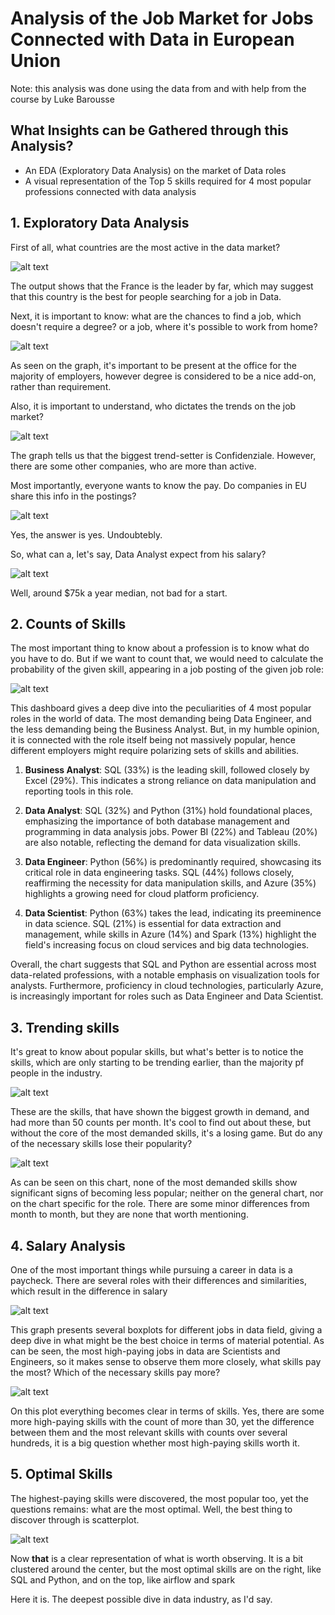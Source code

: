 # Analysis of the Job Market for Jobs Connected with Data in European Union

Note: this analysis was done using the data from and with help from the course by Luke Barousse

## What Insights can be Gathered through this Analysis?
- An EDA (Exploratory Data Analysis) on the market of Data roles
- A visual representation of the Top 5 skills required for 4 most popular professions connected with data analysis


## 1. Exploratory Data Analysis
First of all, what countries are the most active in the data market?

![alt text](<../The Graph Pictures/Countries_Sorted_by_Job_count.png>)

The output shows that the France is the leader by far, which may suggest that this country is the best for people searching for a job in Data.

Next, it is important to know: what are the chances to find a job, which doesn't require a degree? or a job, where it's possible to work from home?

![alt text](<../The Graph Pictures/Benefits.png>)

As seen on the graph, it's important to be present at the office for the majority of employers, however degree is considered to be a nice add-on, rather than requirement.

Also, it is important to understand, who dictates the trends on the job market?

![alt text](<../The Graph Pictures/Companies_trend-setters.png>)

The graph tells us that the biggest trend-setter is Confidenziale. However, there are some other companies, who are more than active.

Most importantly, everyone wants to know the pay. Do companies in EU share this info in the postings?

![alt text](<../The Graph Pictures/Info_on_salary.png>)

Yes, the answer is yes. Undoubtebly.

So, what can a, let's say, Data Analyst expect from his salary?

![alt text](<../The Graph Pictures/da_salary_bplot.png>)

Well, around $75k a year median, not bad for a start.

## 2. Counts of Skills

The most important thing to know about a profession is to know what do you have to do. But if we want to count that, we would need to calculate the probability of the given skill, appearing in a job posting of the given job role:

![alt text](<../The Graph Pictures/Demanded_skills.png>)

This dashboard gives a deep dive into the peculiarities of 4 most popular roles in the world of data. The most demanding being Data Engineer, and the less demanding being the Business Analyst. But, in my humble opinion, it is connected with the role itself being not massively popular, hence different employers might require polarizing sets of skills and abilities.

1. **Business Analyst**: SQL (33%) is the leading skill, followed closely by Excel (29%). This indicates a strong reliance on data manipulation and reporting tools in this role.

2. **Data Analyst**: SQL (32%) and Python (31%) hold foundational places, emphasizing the importance of both database management and programming in data analysis jobs. Power BI (22%) and Tableau (20%) are also notable, reflecting the demand for data visualization skills.

3. **Data Engineer**: Python (56%) is predominantly required, showcasing its critical role in data engineering tasks. SQL (44%) follows closely, reaffirming the necessity for data manipulation skills, and Azure (35%) highlights a growing need for cloud platform proficiency.

4. **Data Scientist**: Python (63%) takes the lead, indicating its preeminence in data science. SQL (21%) is essential for data extraction and management, while skills in Azure (14%) and Spark (13%) highlight the field's increasing focus on cloud services and big data technologies.

Overall, the chart suggests that SQL and Python are essential across most data-related professions, with a notable emphasis on visualization tools for analysts. Furthermore, proficiency in cloud technologies, particularly Azure, is increasingly important for roles such as Data Engineer and Data Scientist.

## 3. Trending skills

It's great to know about popular skills, but what's better is to notice the skills, which are only starting to be trending earlier, than the majority pf people in the industry. 

![alt text](<../The Graph Pictures/Trending_skills.png>)

These are the skills, that have shown the biggest growth in demand, and had more than 50 counts per month. It's cool to find out about these, but without the core of the most demanded skills, it's a losing game. But do any of the necessary skills lose their popularity?

![alt text](<../The Graph Pictures/GRAph.png>)

As can be seen on this chart, none of the most demanded skills show significant signs of becoming less popular; neither on the general chart, nor on the chart specific for the role.
There are some minor differences from month to month, but they are none that worth mentioning.

## 4. Salary Analysis

One of the most important things while pursuing a career in data is a paycheck. There are several roles with their differences and similarities, which result in the difference in salary

![alt text](<../The Graph Pictures/EU_Salaries.png>)

This graph presents several boxplots for different jobs in data field, giving a deep dive in what might be the best choice in terms of material potential. As can be seen, the most high-paying jobs in data are Scientists and Engineers, so it makes sense to observe them more closely, what skills pay the most? Which of the necessary skills pay more?

![alt text](<../The Graph Pictures/DES_paying_skills.png>)

On this plot everything becomes clear in terms of skills. Yes, there are some more high-paying skills with the count of more than 30, yet the difference between them and the most relevant skills with counts over several hundreds, it is a big question whether most high-paying skills worth it.

## 5. Optimal Skills

The highest-paying skills were discovered, the most popular too, yet the questions remains: what are the most optimal. Well, the best thing to discover through is scatterplot.

![alt text](<../The Graph Pictures/Optimal.png>)

Now **that** is a clear representation of what is worth observing. It is a bit clustered around the center, but the most optimal skills are on the right, like SQL and Python, and on the top, like airflow and spark

Here it is. The deepest possible dive in data industry, as I'd say.

